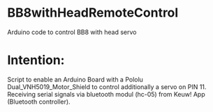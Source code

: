 # BB8withHeadRemoteControl
Arduino code to control BB8 with head servo

# Intention:
Script to enable an Arduino Board with a Pololu Dual_VNH5019_Motor_Shield to control additionally a servo on PIN 11.
Receiving serial signals via bluetooth modul (hc-05) from Keuw! App (Bluetooth controller).

